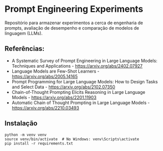 # Prompt Engineering Experiments

Repositório para armazenar experimentos a cerca de 
engenharia de prompts, avaliação de desempenho e 
comparação de modelos de linguagem (LLMs).

## Referências:

* A Systematic Survey of Prompt Engineering in Large Language Models: Techniques and Applications - https://arxiv.org/abs/2402.07927
* Language Models are Few-Shot Learners - https://arxiv.org/abs/2005.14165 
* Prompt Programming for Large Language Models: How to Design Tasks and Select Data - https://arxiv.org/abs/2102.07350
* Chain-of-Thought Prompting Elicits Reasoning in Large Language Models - https://arxiv.org/abs/2201.11903
* Automatic Chain of Thought Prompting in Large Language Models - https://arxiv.org/abs/2210.03493

## Instalação

```
python -m venv venv
source venv/bin/activate  # No Windows: venv\Scripts\activate
pip install -r requirements.txt
